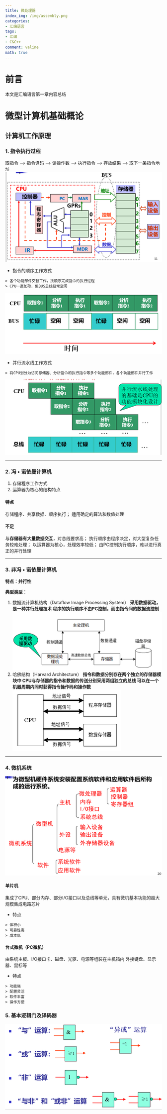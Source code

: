 ```yaml
---
title: 微处理器
index_img: /img/assembly.png
categories:
- 汇编语言
tags:
- 汇编
- C&C++
comment: valine
math: true
---
```


# 前言

本文是汇编语言第一章内容总结
<!-- more -->

# 微型计算机基础概论

## 计算机工作原理
### 1. 指令执行过程
取指令 --> 指令译码 --> 读操作数 --> 执行指令 --> 存放结果 --> 取下一条指令地址
![](https://github.com/tom-jerr/MyblogImg/raw/main/src/计算机基本组成结构.png)

*    指令的顺序工作方式

	> 各个功能部件交替工作，按顺序完成指令的执行过程
	> CPU一直忙碌，但BUS总线经常空闲
![](https://github.com/tom-jerr/MyblogImg/raw/main/src/CPU顺序执行.png)
*    并行流水线工作方式

	> 将CPU划分为访问存储器、分析指令和执行指令等多个功能部件，各个功能部件并行工作
![](https://github.com/tom-jerr/MyblogImg/raw/main/src/CPU并行流水线工作.png)
***
### 2. 冯 • 诺依曼计算机
1. 存储程序工作方式
2. 运算器为核心的结构特点
#### 特点
存储程序、共享数据、顺序执行；
适用确定的算法和数值处理
#### 不足
与**存储器有大量数据交互**，对总线要求高；
执行顺序由程序决定，对大型复杂任务较难处理；
以运算器为核心，处理效率较低；
由PC控制执行顺序，难以进行真正的并行处理
***
### 3. 非冯 • 诺依曼计算机

**特点：并行性**

**典型类型**：
1. 数据流计算机结构（Dataflow Image Processing System）
	**采用数据驱动，是一种并行处理技术
	程序的执行顺序不由PC控制，而由指令间的数据流控制**
	![](https://github.com/tom-jerr/MyblogImg/raw/main/src/数据流结构.png)
2. 哈佛结构（Harvard Architecture）
	**指令和数据分别存在两个独立的存储器模块中
	CPU与存储器的指令和数据的传送分别采用两组独立的总线
	可以在一个机器周期内同时获得指令操作码和操作数**
	![](https://github.com/tom-jerr/MyblogImg/raw/main/src/哈佛结构.png)
***
### 4. 微机系统
![](https://github.com/tom-jerr/MyblogImg/raw/main/src/微机系统.png)
#### 单片机
集成了CPU、部分内存、部分I/O接口以及总线等单元，具有微机基本功能的超大规模集成电路芯片
*    特点

	> 体积小
	> 可靠性高
	> 成本低
#### 台式微机（PC微机）
由系统主板、I/O接口卡、磁盘、光驱、电源等组装在主机箱内
外接键盘、显示器、鼠标等
*    特点

	> 功能强
	> 配置灵活
	> 软件丰富
	> 操作方便
### 5. 基本逻辑门及译码器
![](https://github.com/tom-jerr/MyblogImg/raw/main/src/基本逻辑门.png)












